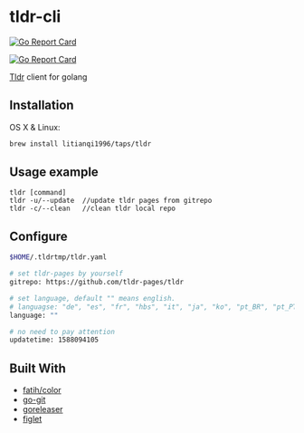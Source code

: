 # tldr-cli
[![Go Report Card](https://goreportcard.com/badge/github.com/litianqi1996/tldr-cli)](https://goreportcard.com/report/github.com/litianqi1996/tldr-cli)

[![Go Report Card](https://goreportcard.com/badge/github.com/litianqi1996/tldr-cli)](https://goreportcard.com/report/github.com/litianqi1996/tldr-cli)

[Tldr](https://github.com/tldr-pages/tldr) client for golang

## Installation

OS X & Linux:

```bash
brew install litianqi1996/taps/tldr
```

## Usage example

```
tldr [command]
tldr -u/--update  //update tldr pages from gitrepo
tldr -c/--clean   //clean tldr local repo
```

## Configure

```bash
$HOME/.tldrtmp/tldr.yaml
```

```bash
# set tldr-pages by yourself
gitrepo: https://github.com/tldr-pages/tldr

# set language, default "" means english.
# languagse: "de", "es", "fr", "hbs", "it", "ja", "ko", "pt_BR", "pt_PT", "ta", "zh"
language: ""

# no need to pay attention
updatetime: 1588094105
```

## Built With

- [fatih/color](https://github.com/fatih/color)
- [go-git](https://github.com/src-d/go-git)
- [goreleaser](https://goreleaser.com/)
- [figlet](http://www.figlet.org/)
